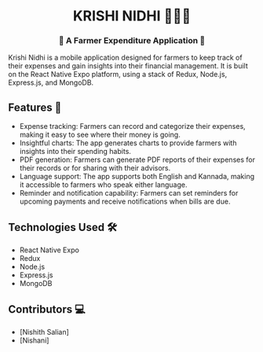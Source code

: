 <h1 align="center">KRISHI NIDHI 🧑🏽‍🌾</h1>

<h3 align="center">🌱 A Farmer Expenditure Application 📱</h3>

Krishi Nidhi is a mobile application designed for farmers to keep track of their expenses and gain insights into their financial management. It is built on the React Native Expo platform, using a stack of Redux, Node.js, Express.js, and MongoDB.

## Features 📜

- Expense tracking: Farmers can record and categorize their expenses, making it easy to see where their money is going.
- Insightful charts: The app generates charts to provide farmers with insights into their spending habits.
- PDF generation: Farmers can generate PDF reports of their expenses for their records or for sharing with their advisors.
- Language support: The app supports both English and Kannada, making it accessible to farmers who speak either language.
- Reminder and notification capability: Farmers can set reminders for upcoming payments and receive notifications when bills are due.

## Technologies Used 🛠️

- React Native Expo
- Redux
- Node.js
- Express.js
- MongoDB

## Contributors 💻

- [Nishith Salian]
- [Nishani]
